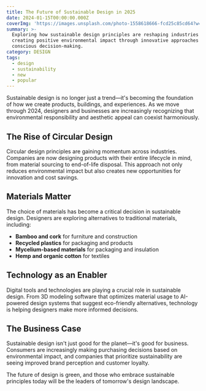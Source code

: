```yaml
---
title: The Future of Sustainable Design in 2025
date: 2024-01-15T00:00:00.000Z
coverImg: 'https://images.unsplash.com/photo-1558618666-fcd25c85cd64?w=800&h=400&fit=crop'
summary: >-
  Exploring how sustainable design principles are reshaping industries and
  creating positive environmental impact through innovative approaches and
  conscious decision-making.
category: DESIGN
tags:
  - design
  - sustainability
  - new
  - popular
---
```


Sustainable design is no longer just a trend—it's becoming the foundation of how we create products, buildings, and experiences. As we move through 2024, designers and businesses are increasingly recognizing that environmental responsibility and aesthetic appeal can coexist harmoniously.

## The Rise of Circular Design

Circular design principles are gaining momentum across industries. Companies are now designing products with their entire lifecycle in mind, from material sourcing to end-of-life disposal. This approach not only reduces environmental impact but also creates new opportunities for innovation and cost savings.

## Materials Matter

The choice of materials has become a critical decision in sustainable design. Designers are exploring alternatives to traditional materials, including:

* **Bamboo and cork** for furniture and construction
* **Recycled plastics** for packaging and products
* **Mycelium-based materials** for packaging and insulation
* **Hemp and organic cotton** for textiles

## Technology as an Enabler

Digital tools and technologies are playing a crucial role in sustainable design. From 3D modeling software that optimizes material usage to AI-powered design systems that suggest eco-friendly alternatives, technology is helping designers make more informed decisions.

## The Business Case

Sustainable design isn't just good for the planet—it's good for business. Consumers are increasingly making purchasing decisions based on environmental impact, and companies that prioritize sustainability are seeing improved brand perception and customer loyalty.

The future of design is green, and those who embrace sustainable principles today will be the leaders of tomorrow's design landscape.
